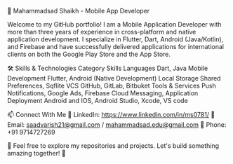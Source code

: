 🚀 Mahammadsad Shaikh - Mobile App Developer

Welcome to my GitHub portfolio! I am a Mobile Application Developer with more than three years of experience in cross-platform and native application development. I specialize in Flutter, Dart, Android (Java/Kotlin), and Firebase and have successfully delivered applications for international clients on both the Google Play Store and the App Store.

🛠 Skills & Technologies
Category	Skills
Languages	Dart, Java
Mobile Development	Flutter, Android (Native Development)
Local Storage	Shared Preferences, Sqflite
VCS	GitHub, GitLab, Bitbuket
Tools & Services	Push Notifications, Google Ads, Firebase Cloud Messaging, Application Deployment Android and IOS, Android Studio, Xcode, VS code

📫 Connect With Me
💼 LinkedIn: https://www.linkedin.com/in/ms0781/
📧 Email: saadvarish21@gmail.com / mahammadsad.edu@gmail.com
📱 Phone: +91 9714727269

📌 Feel free to explore my repositories and projects. Let's build something amazing together! 🚀
